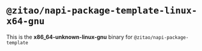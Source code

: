 # `@zitao/napi-package-template-linux-x64-gnu`

This is the **x86_64-unknown-linux-gnu** binary for `@zitao/napi-package-template`
